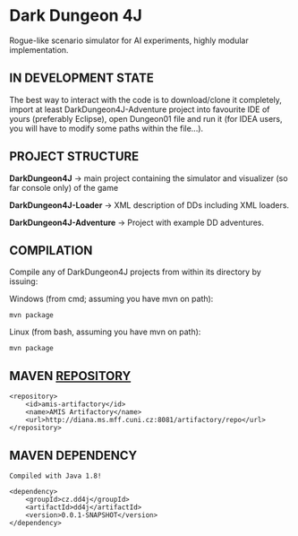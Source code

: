 # Dark Dungeon 4J

Rogue-like scenario simulator for AI experiments, highly modular implementation.

## IN DEVELOPMENT STATE

The best way to interact with the code is to download/clone it completely, import at least DarkDungeon4J-Adventure project
into favourite IDE of yours (preferably Eclipse), open Dungeon01 file and run it (for IDEA users, you will have to modify some paths within the file...).

## PROJECT STRUCTURE

**DarkDungeon4J** -> main project containing the simulator and visualizer (so far console only) of the game

**DarkDungeon4J-Loader** -> XML description of DDs including XML loaders.

**DarkDungeon4J-Adventure** -> Project with example DD adventures.

## COMPILATION

Compile any of DarkDungeon4J projects from within its directory by issuing:

Windows (from cmd; assuming you have mvn on path):

    mvn package
    
Linux (from bash, assuming you have mvn on path):

    mvn package

## MAVEN [REPOSITORY](http://diana.ms.mff.cuni.cz:8081/artifactory)

    <repository>
        <id>amis-artifactory</id>
        <name>AMIS Artifactory</name>
        <url>http://diana.ms.mff.cuni.cz:8081/artifactory/repo</url>
    </repository>
    
## MAVEN DEPENDENCY

    Compiled with Java 1.8!

    <dependency>
        <groupId>cz.dd4j</groupId>
	    <artifactId>dd4j</artifactId>
	    <version>0.0.1-SNAPSHOT</version>
    </dependency>

